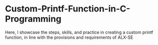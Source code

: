 # Custom-Printf-Function-in-C-Programming
Here, I showcase the steps, skills, and practice in creating a custom printf function, in line with the provisions and requirements of ALX-SE
